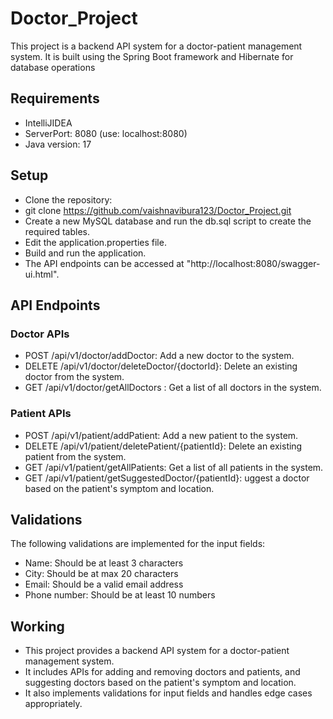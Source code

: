 # Doctor_Project
This project is a backend API system for a doctor-patient management system. It is built using the Spring Boot framework and Hibernate for database operations
## Requirements
* IntelliJIDEA
* ServerPort: 8080 (use: localhost:8080)
* Java version: 17
## Setup
* Clone the repository:
* git clone https://github.com/vaishnavibura123/Doctor_Project.git
* Create a new MySQL database and run the db.sql script to create the required tables.
* Edit the application.properties file.
* Build and run the application.
* The API endpoints can be accessed at "http://localhost:8080/swagger-ui.html".
## API Endpoints
### Doctor APIs
* POST /api/v1/doctor/addDoctor: Add a new doctor to the system.
* DELETE /api/v1/doctor/deleteDoctor/{doctorId}: Delete an existing doctor from the system.
* GET /api/v1/doctor/getAllDoctors : Get a list of all doctors in the system.
### Patient APIs
* POST /api/v1/patient/addPatient: Add a new patient to the system.
* DELETE /api/v1/patient/deletePatient/{patientId}: Delete an existing patient from the system.
* GET /api/v1/patient/getAllPatients: Get a list of all patients in the system.
* GET /api/v1/patient/getSuggestedDoctor/{patientId}: uggest a doctor based on the patient's symptom and location.
## Validations
The following validations are implemented for the input fields:
* Name: Should be at least 3 characters
* City: Should be at max 20 characters
* Email: Should be a valid email address
* Phone number: Should be at least 10 numbers
## Working
* This project provides a backend API system for a doctor-patient management system. 
* It includes APIs for adding and removing doctors and patients, and suggesting doctors based on the patient's symptom and location.
* It also implements validations for input fields and handles edge cases appropriately.
